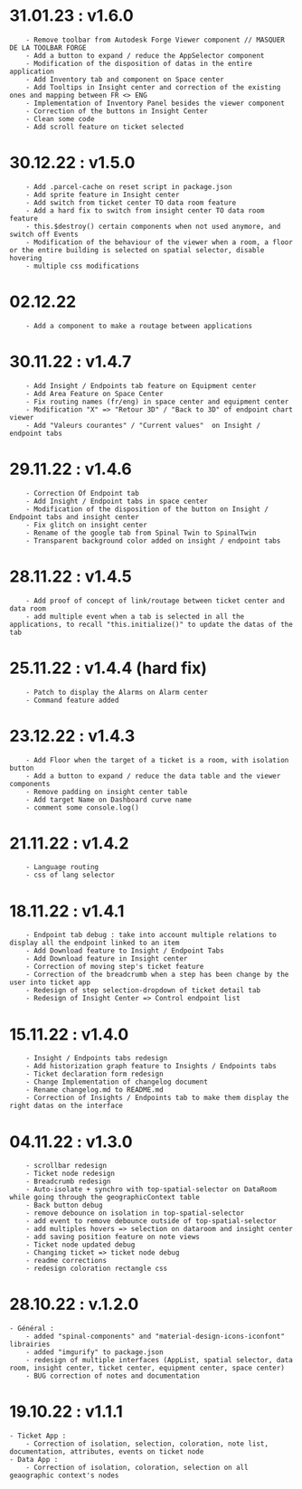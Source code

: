 # 31.01.23 : v1.6.0
        - Remove toolbar from Autodesk Forge Viewer component // MASQUER DE LA TOOLBAR FORGE
        - Add a button to expand / reduce the AppSelector component
        - Modification of the disposition of datas in the entire application
        - Add Inventory tab and component on Space center
        - Add Tooltips in Insight center and correction of the existing ones and mapping between FR <> ENG
        - Implementation of Inventory Panel besides the viewer component
        - Correction of the buttons in Insight Center
        - Clean some code
        - Add scroll feature on ticket selected

# 30.12.22 : v1.5.0
        - Add .parcel-cache on reset script in package.json
        - Add sprite feature in Insight center
        - Add switch from ticket center TO data room feature
        - Add a hard fix to switch from insight center TO data room feature
        - this.$destroy() certain components when not used anymore, and switch off Events
        - Modification of the behaviour of the viewer when a room, a floor or the entire building is selected on spatial selector, disable hovering
        - multiple css modifications

# 02.12.22
        - Add a component to make a routage between applications 

# 30.11.22 : v1.4.7
        - Add Insight / Endpoints tab feature on Equipment center
        - Add Area Feature on Space Center
        - Fix routing names (fr/eng) in space center and equipment center
        - Modification "X" => "Retour 3D" / "Back to 3D" of endpoint chart viewer
        - Add "Valeurs courantes" / "Current values"  on Insight / endpoint tabs

# 29.11.22 : v1.4.6
        - Correction Of Endpoint tab
        - Add Insight / Endpoint tabs in space center
        - Modification of the disposition of the button on Insight / Endpoint tabs and insight center
        - Fix glitch on insight center
        - Rename of the google tab from Spinal Twin to SpinalTwin
        - Transparent background color added on insight / endpoint tabs

# 28.11.22 : v1.4.5
        - Add proof of concept of link/routage between ticket center and data room
        - add multiple event when a tab is selected in all the applications, to recall "this.initialize()" to update the datas of the tab

# 25.11.22 : v1.4.4 (hard fix)
        - Patch to display the Alarms on Alarm center
        - Command feature added

# 23.12.22 : v1.4.3
        - Add Floor when the target of a ticket is a room, with isolation button
        - Add a button to expand / reduce the data table and the viewer components
        - Remove padding on insight center table
        - Add target Name on Dashboard curve name
        - comment some console.log()

# 21.11.22 : v1.4.2
        - Language routing
        - css of lang selector

# 18.11.22 : v1.4.1
        - Endpoint tab debug : take into account multiple relations to display all the endpoint linked to an item
        - Add Download feature to Insight / Endpoint Tabs
        - Add Download feature in Insight center
        - Correction of moving step's ticket feature
        - Correction of the breadcrumb when a step has been change by the user into ticket app
        - Redesign of step selection-dropdown of ticket detail tab
        - Redesign of Insight Center => Control endpoint list

# 15.11.22 : v1.4.0
        - Insight / Endpoints tabs redesign
        - Add historization graph feature to Insights / Endpoints tabs
        - Ticket declaration form redesign
        - Change Implementation of changelog document
        - Rename changelog.md to README.md
        - Correction of Insights / Endpoints tab to make them display the right datas on the interface

# 04.11.22 : v1.3.0
        - scrollbar redesign
        - Ticket node redesign
        - Breadcrumb redesign
        - Auto-isolate + synchro with top-spatial-selector on DataRoom while going through the geographicContext table
        - Back button debug
        - remove debounce on isolation in top-spatial-selector
        - add event to remove debounce outside of top-spatial-selector
        - add multiples hovers => selection on dataroom and insight center
        - add saving position feature on note views
        - Ticket node updated debug
        - Changing ticket => ticket node debug
        - readme corrections
        - redesign coloration rectangle css

# 28.10.22 : v.1.2.0
    - Général : 
        - added "spinal-components" and "material-design-icons-iconfont" librairies
        - added "imgurify" to package.json
        - redesign of multiple interfaces (AppList, spatial selector, data room, insight center, ticket center, equipment center, space center)
        - BUG correction of notes and documentation

# 19.10.22 : v1.1.1
    - Ticket App :
        - Correction of isolation, selection, coloration, note list, documentation, attributes, events on ticket node
    - Data App : 
        - Correction of isolation, coloration, selection on all geaographic context's nodes






        

